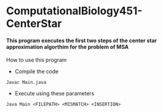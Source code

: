 # ComputationalBiology451-CenterStar
#### This program executes the first two steps of the center star approximation algorthim for the problem of MSA
How to use this program
* Compile the code
```
Javac Main.java
```
* Execute using these parameters
```
Java Main <FILEPATH> <MISMATCH> <INSERTION>
```
